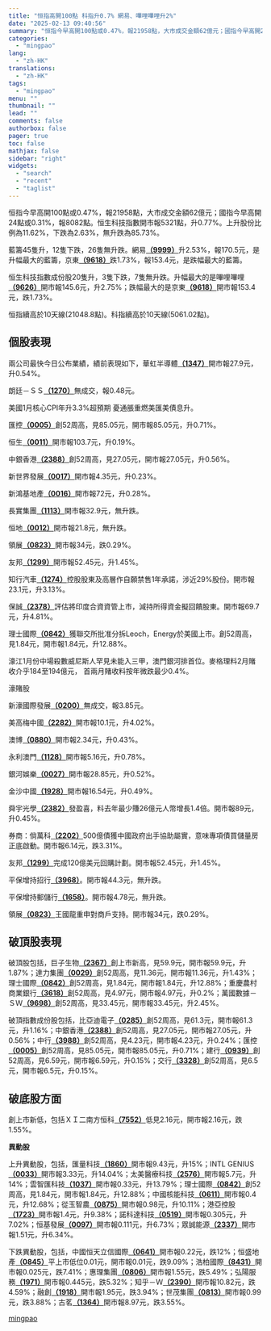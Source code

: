 ```yaml
---
title: "恒指高開100點 科指升0.7% 網易、嗶哩嗶哩升2%"
date: "2025-02-13 09:40:56"
summary: "恒指今早高開100點或0.47%，報21958點，大市成交金額62億元；國指今早高開24點或0.3..."
categories:
  - "mingpao"
lang:
  - "zh-HK"
translations:
  - "zh-HK"
tags:
  - "mingpao"
menu: ""
thumbnail: ""
lead: ""
comments: false
authorbox: false
pager: true
toc: false
mathjax: false
sidebar: "right"
widgets:
  - "search"
  - "recent"
  - "taglist"
---
```


恒指今早高開100點或0.47%，報21958點，大市成交金額62億元；國指今早高開24點或0.31%，報8082點。恒生科技指數開市報5321點，升0.77%。上升股份比例為11.62%，下跌為2.63%，無升跌為85.73%。


藍籌45隻升，12隻下跌，26隻無升跌。網易[**（9999）**](stock1.php?code=9999)升2.53%，報170.5元，是升幅最大的藍籌，京東[**（9618）**](stock1.php?code=9618)跌1.73%，報153.4元，是跌幅最大的藍籌。

恒生科技指數成份股20隻升，3隻下跌，7隻無升跌。升幅最大的是嗶哩嗶哩[**（9626）**](stock1.php?code=9626)開市報145.6元，升2.75%；跌幅最大的是京東[**（9618）**](stock1.php?code=9618)開市報153.4元，跌1.73%。

恒指續高於10天線(21048.8點)。科指續高於10天線(5061.02點)。

**個股表現**
--------

兩公司最快今日公布業績，績前表現如下，華虹半導體[**（1347）**](stock1.php?code=1347)開市報27.9元，升0.54%。

朗廷－ＳＳ[**（1270）**](stock1.php?code=1270)無成交，報0.48元。

美國1月核心CPI年升3.3%超預期 憂通脹重燃美匯美債息升。

匯控[**（0005）**](stock1.php?code=0005)創52周高，見85.05元，開市報85.05元，升0.71%。

恒生[**（0011）**](stock1.php?code=0011)開市報103.7元，升0.19%。

中銀香港[**（2388）**](stock1.php?code=2388)創52周高，見27.05元，開市報27.05元，升0.56%。

新世界發展[**（0017）**](stock1.php?code=0017)開市報4.35元，升0.23%。

新鴻基地產[**（0016）**](stock1.php?code=0016)開市報72元，升0.28%。

長實集團[**（1113）**](stock1.php?code=1113)開市報32.9元，無升跌。

恒地[**（0012）**](stock1.php?code=0012)開市報21.8元，無升跌。

領展[**（0823）**](stock1.php?code=0823)開市報34元，跌0.29%。

友邦[**（1299）**](stock1.php?code=1299)開市報52.45元，升1.45%。

知行汽車[**（1274）**](stock1.php?code=1274)控股股東及高層作自願禁售1年承諾，涉近29%股份。開市報23.1元，升3.13%。

保誠[**（2378）**](stock1.php?code=2378)評估將印度合資資管上市，減持所得資金擬回饋股東。開市報69.7元，升4.81%。

理士國際[**（0842）**](stock1.php?code=0842)獲聯交所批准分拆Leoch，Energy於美國上市。創52周高，見1.84元，開市報1.84元，升12.88%。

濠江1月份中場殺數威尼斯人罕見未能入三甲，澳門銀河排首位。麥格理料2月賭收介乎184至194億元， 首兩月賭收料按年微跌最少0.4%。

濠賭股

新濠國際發展[**（0200）**](stock1.php?code=0200)無成交，報3.85元。

美高梅中國[**（2282）**](stock1.php?code=2282)開市報10.1元，升4.02%。

澳博[**（0880）**](stock1.php?code=0880)開市報2.34元，升0.43%。

永利澳門[**（1128）**](stock1.php?code=1128)開市報5.16元，升0.78%。

銀河娛樂[**（0027）**](stock1.php?code=0027)開市報28.85元，升0.52%。

金沙中國[**（1928）**](stock1.php?code=1928)開市報16.54元，升0.49%。

舜宇光學[**（2382）**](stock1.php?code=2382)發盈喜，料去年最少賺26億元人幣增長1.4倍。開市報89元，升0.45%。

券商：倘萬科[**（2202）**](stock1.php?code=2202)500億債獲中國政府出手協助屬實，意味專項債買儲量房正底啟動。開市報6.14元，跌3.31%。

友邦[**（1299）**](stock1.php?code=1299)完成120億美元回購計劃。開市報52.45元，升1.45%。

平保增持招行[**（3968）**](stock1.php?code=3968)。開市報44.3元，無升跌。

平保增持郵儲行[**（1658）**](stock1.php?code=1658)。開市報4.78元，無升跌。

領展[**（0823）**](stock1.php?code=0823)王國龍重申對商戶支持。開市報34元，跌0.29%。

**破頂股表現**
---------

破頂股包括，巨子生物[**（2367）**](stock1.php?code=2367)創上市新高，見59.9元，開市報59.9元，升1.87%；達力集團[**（0029）**](stock1.php?code=0029)創52周高，見11.36元，開市報11.36元，升1.43%；理士國際[**（0842）**](stock1.php?code=0842)創52周高，見1.84元，開市報1.84元，升12.88%；重慶農村商業銀行[**（3618）**](stock1.php?code=3618)創52周高，見4.97元，開市報4.97元，升0.2%；萬國數據－ＳＷ[**（9698）**](stock1.php?code=9698)創52周高，見33.45元，開市報33.45元，升2.45%。

破頂指數成份股包括，比亞迪電子[**（0285）**](stock1.php?code=0285)創52周高，見61.3元，開市報61.3元，升1.16%；中銀香港[**（2388）**](stock1.php?code=2388)創52周高，見27.05元，開市報27.05元，升0.56%；中行[**（3988）**](stock1.php?code=3988)創52周高，見4.23元，開市報4.23元，升0.24%；匯控[**（0005）**](stock1.php?code=0005)創52周高，見85.05元，開市報85.05元，升0.71%；建行[**（0939）**](stock1.php?code=0939)創52周高，見6.59元，開市報6.59元，升0.15%；交行[**（3328）**](stock1.php?code=3328)創52周高，見6.5元，開市報6.5元，升0.15%。

**破底股方面**
---------

創上市新低，包括ＸＩ二南方恒科[**（7552）**](stock1.php?code=7552)低見2.16元，開市報2.16元，跌1.55%。

**異動股**

上升異動股，包括，匯量科技[**（1860）**](stock1.php?code=1860)開市報9.43元，升15%；INTL GENIUS[**（0033）**](stock1.php?code=0033)開市報3.33元，升14.04%；太美醫療科技[**（2576）**](stock1.php?code=2576)開市報5.7元，升14%；雲智匯科技[**（1037）**](stock1.php?code=1037)開市報0.33元，升13.79%；理士國際[**（0842）**](stock1.php?code=0842)創52周高，見1.84元，開市報1.84元，升12.88%；中國核能科技[**（0611）**](stock1.php?code=0611)開市報0.4元，升12.68%；從玉智農[**（0875）**](stock1.php?code=0875)開市報0.98元，升10.11%；港亞控股[**（1723）**](stock1.php?code=1723)開市報1.4元，升9.38%；諾科達科技[**（0519）**](stock1.php?code=0519)開市報0.305元，升7.02%；恒基發展[**（0097）**](stock1.php?code=0097)開市報0.111元，升6.73%；眾誠能源[**（2337）**](stock1.php?code=2337)開市報1.51元，升6.34%。

下跌異動股，包括，中國恒天立信國際[**（0641）**](stock1.php?code=0641)開市報0.22元，跌12%；恒盛地產[**（0845）**](stock1.php?code=0845)平上市低位0.01元，開市報0.01元，跌9.09%；浩柏國際[**（8431）**](stock1.php?code=8431)開市報0.025元，跌7.41%；惠理集團[**（0806）**](stock1.php?code=0806)開市報1.55元，跌5.49%；弘陽服務[**（1971）**](stock1.php?code=1971)開市報0.445元，跌5.32%；知乎－Ｗ[**（2390）**](stock1.php?code=2390)開市報10.82元，跌4.59%；融創[**（1918）**](stock1.php?code=1918)開市報1.95元，跌3.94%；世茂集團[**（0813）**](stock1.php?code=0813)開市報0.99元，跌3.88%；古茗[**（1364）**](stock1.php?code=1364)開市報8.97元，跌3.55%。

[mingpao](https://finance.mingpao.com/fin/instantf/20250213/1739410546136/%e6%81%92%e6%8c%87%e9%ab%98%e9%96%8b100%e9%bb%9e-%e7%a7%91%e6%8c%87%e5%8d%870-7-%e7%b6%b2%e6%98%93-%e5%97%b6%e5%93%a9%e5%97%b6%e5%93%a9%e5%8d%872)
